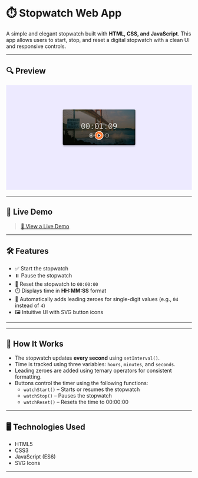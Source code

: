 # ⏱️ Stopwatch Web App

A simple and elegant stopwatch built with **HTML, CSS, and JavaScript**. This app allows users to start, stop, and reset a digital stopwatch with a clean UI and responsive controls.

---

## 🔍 Preview

![Stopwatch Screenshot](./imgS/Screenshot%202025-05-13%20223435.png)

---

## 🚀 Live Demo

> [🔗 View a Live Demo](https://stopwatch-1000.netlify.app)

---

## 🛠️ Features

- ✅ Start the stopwatch
- ⏸️ Pause the stopwatch
- 🔁 Reset the stopwatch to `00:00:00`
- ⏱️ Displays time in **HH:MM:SS** format
- 🎯 Automatically adds leading zeroes for single-digit values (e.g., `04` instead of `4`)
- 🖼️ Intuitive UI with SVG button icons

---


---

## 🧠 How It Works

- The stopwatch updates **every second** using `setInterval()`.
- Time is tracked using three variables: `hours`, `minutes`, and `seconds`.
- Leading zeroes are added using ternary operators for consistent formatting.
- Buttons control the timer using the following functions:
  - `watchStart()` – Starts or resumes the stopwatch
  - `watchStop()` – Pauses the stopwatch
  - `watchReset()` – Resets the time to 00:00:00

---

## 🖥️ Technologies Used

- HTML5
- CSS3
- JavaScript (ES6)
- SVG Icons

---

   

